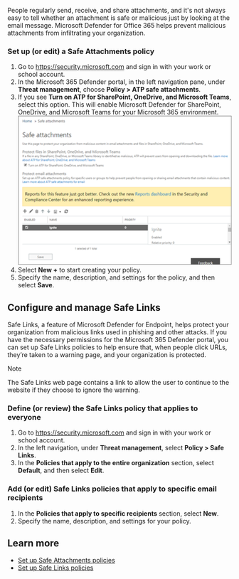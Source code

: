 People regularly send, receive, and share attachments, and it's not always easy to tell whether an attachment is safe or malicious just by looking at the email message. Microsoft Defender for Office 365 helps prevent malicious attachments from infiltrating your organization.

### Set up (or edit) a Safe Attachments policy
1.	Go to https://security.microsoft.com and sign in with your work or school account.
2.	In the Microsoft 365 Defender portal, in the left navigation pane, under **Threat management**, choose **Policy > ATP safe attachments**.
3.	If you see **Turn on ATP for SharePoint, OneDrive, and Microsoft Teams**, select this option. This will enable Microsoft Defender for SharePoint, OneDrive, and Microsoft Teams for your Microsoft 365 environment.
   ![A screenshot of the safe attachments reports page](../media/attachment-report.png)
4.	Select **New +** to start creating your policy.
5.	Specify the name, description, and settings for the policy, and then select **Save**.

## Configure and manage Safe Links
Safe Links, a feature of Microsoft Defender for Endpoint, helps protect your organization from malicious links used in phishing and other attacks. If you have the necessary permissions for the Microsoft 365 Defender portal, you can set up Safe Links policies to help ensure that, when people click URLs, they’re taken to a warning page, and your organization is protected. 

>[!NOTE]
> The Safe Links web page contains a link to allow the user to continue to the website if they choose to ignore the warning. 

### Define (or review) the Safe Links policy that applies to everyone
1.	Go to https://security.microsoft.com and sign in with your work or school account.
2.	In the left navigation, under **Threat management**, select **Policy > Safe Links**.
3.	In the **Policies that apply to the entire organization** section, select **Default**, and then select **Edit**.

### Add (or edit) Safe Links policies that apply to specific email recipients

1.	In the **Policies that apply to specific recipients** section, select **New**.
5.	Specify the name, description, and settings for your policy.

## Learn more

- [Set up Safe Attachments policies](/microsoft-365/security/office-365-security/set-up-atp-safe-attachments-policies?azure-portal=true)
- [Set up Safe Links policies](/microsoft-365/security/office-365-security/set-up-atp-safe-links-policies?azure-portal=true)

